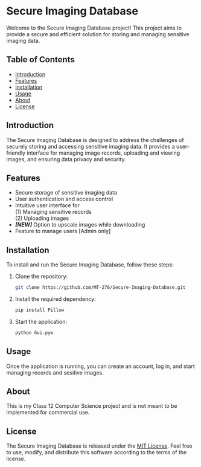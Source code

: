 # Secure Imaging Database

Welcome to the Secure Imaging Database project! This project aims to provide a secure and efficient solution for storing and managing sensitive imaging data.

## Table of Contents

- [Introduction](#introduction)
- [Features](#features)
- [Installation](#installation)
- [Usage](#usage)
- [About](#about)
- [License](#license)

## Introduction

The Secure Imaging Database is designed to address the challenges of securely storing and accessing sensitive imaging data. It provides a user-friendly interface for managing image records, uploading and viewing images, and ensuring data privacy and security.

## Features

- Secure storage of sensitive imaging data
- User authentication and access control
- Intuitive user interface for\
      (1) Managing sensitive records\
      (2) Uploading images
- _**[NEW]**_ Option to upscale images while downloading 
- Feature to manage users [Admin only]

## Installation

To install and run the Secure Imaging Database, follow these steps:

1. Clone the repository:
    ```bash
    git clone https://github.com/MT-276/Secure-Imaging-Database.git
    ```

2. Install the required dependency:
    ```bash
    pip install Pillow
    ```

4. Start the application:
    ```bash
    python Gui.pyw
    ```

## Usage

Once the application is running, you can create an account, log in, and start managing records and sesitive images.

## About

This is my Class 12 Computer Science project and is not meant to be implemented for commercial use.

## License

The Secure Imaging Database is released under the [MIT License](LICENSE). Feel free to use, modify, and distribute this software according to the terms of the license.
